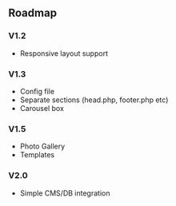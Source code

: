 ## Roadmap

### V1.2
* Responsive layout support

### V1.3
* Config file
* Separate sections (head.php, footer.php etc)
* Carousel box

### V1.5
* Photo Gallery
* Templates

### V2.0
* Simple CMS/DB integration
